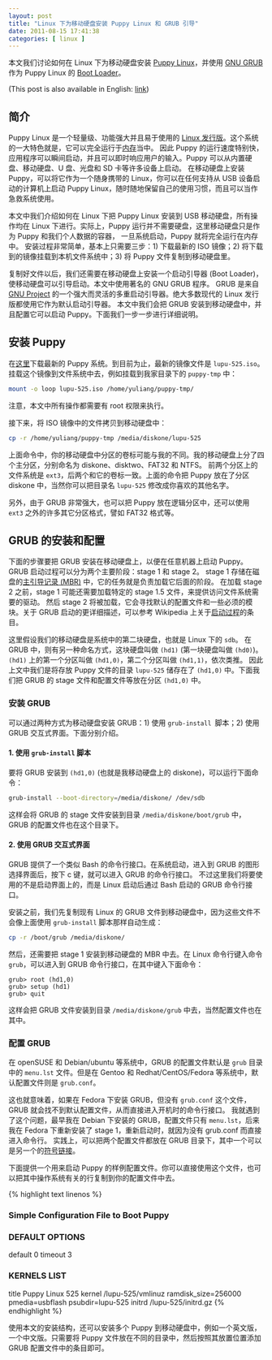 ```yaml
--- 
layout: post
title: "Linux 下为移动硬盘安装 Puppy Linux 和 GRUB 引导"
date: 2011-08-15 17:41:38
categories: [ linux ]
---
```


本文我们讨论如何在 Linux 下为移动硬盘安装 [Puppy Linux][puppylinux]，并使用 [GNU GRUB][grub] 作为 Puppy Linux 的 [Boot Loader][bootloader]。

<!-- more -->

(This post is also available in English: [link][english])

## 简介

Puppy Linux 是一个轻量级、功能强大并且易于使用的 [Linux 发行版][linux-dist]。这个系统的一大特色就是，它可以完全运行于[内存][ramdisk]当中。
因此 Puppy 的运行速度特别快，应用程序可以瞬间启动，并且可以即时响应用户的输入。Puppy 可以从内置硬盘、移动硬盘、U 盘、光盘和 SD 卡等许多设备上启动。
在移动硬盘上安装 Puppy，可以将它作为一个随身携带的 Linux，你可以在任何支持从 USB 设备启动的计算机上启动 Puppy Linux，随时随地保留自己的使用习惯，而且可以当作急救系统使用。

本文中我们介绍如何在 Linux 下把 Puppy Linux 安装到 USB 移动硬盘，所有操作均在 Linux 下进行。实际上，Puppy 运行并不需要硬盘，这里移动硬盘只是作为 Puppy 和我们个人数据的容器，
一旦系统启动，Puppy 就将完全运行在内存中。
安装过程非常简单，基本上只需要三步：1) 下载最新的 ISO 镜像；2) 将下载到的镜像挂载到本机文件系统中；3) 将 Puppy 文件复制到移动硬盘里。

复制好文件以后，我们还需要在移动硬盘上安装一个启动引导器 (Boot Loader)，使移动硬盘可以引导启动。本文中使用著名的 GNU GRUB 程序。
GRUB 是来自 [GNU Project][gnu-proj] 的一个强大而灵活的多重启动引导器。绝大多数现代的 Linux 发行版都使用它作为默认启动引导器。
本文中我们会把 GRUB 安装到移动硬盘中，并且配置它可以启动 Puppy。下面我们一步一步进行详细说明。

## 安装 Puppy

在[这里][puppy-down]下载最新的 Puppy 系统。到目前为止，最新的镜像文件是 `lupu-525.iso`。
挂载这个镜像到文件系统中去，例如挂载到我家目录下的 `puppy-tmp` 中：

``` bash
mount -o loop lupu-525.iso /home/yuliang/puppy-tmp/
```

注意，本文中所有操作都需要有 root 权限来执行。

接下来，将 ISO 镜像中的文件拷贝到移动硬盘中：

``` bash
cp -r /home/yuliang/puppy-tmp /media/diskone/lupu-525
```

上面命令中，你的移动硬盘中分区的卷标可能与我的不同。我的移动硬盘上分了四个主分区，分别命名为 diskone、disktwo、FAT32 和 NTFS。
前两个分区上的文件系统是 `ext3`，后两个和它的卷标一致。上面的命令把 Puppy 放在了分区 diskone 中，当然你可以把目录名 `lupu-525` 修改成你喜欢的其他名字。

另外，由于 GRUB 非常强大，也可以把 Puppy 放在逻辑分区中，还可以使用 `ext3` 之外的许多其它分区格式，譬如 FAT32 格式等。

## GRUB 的安装和配置

下面的步骤要把 GRUB 安装在移动硬盘上，以便在任意机器上启动 Puppy。GRUB 启动过程可以分为两个主要阶段：stage 1 和 stage 2。
stage 1 存储在磁盘的[主引导记录 (MBR)][mbr] 中，它的任务就是负责加载它后面的阶段。
在加载 stage 2 之前，stage 1 可能还需要加载特定的 stage 1.5 文件，来提供访问文件系统需要的驱动。
然后 stage 2 将被加载，它会寻找默认的配置文件和一些必须的模块。关于 GRUB 启动的更详细描述，可以参考 Wikipedia 上关于[启动过程][boot-process]的条目。

这里假设我们的移动硬盘是系统中的第二块硬盘，也就是 Linux 下的 `sdb`。
在 GRUB 中，则有另一种命名方式，这块硬盘叫做 `(hd1)` (第一块硬盘叫做 `(hd0)`)。`(hd1)` 上的第一个分区叫做 `(hd1,0)`，第二个分区叫做 `(hd1,1)`，依次类推。
因此上文中我们是将存放 Puppy 文件的目录 `lupu-525` 储存在了 `(hd1,0)` 中。下面我们把 GRUB 的 stage 文件和配置文件等放在分区 `(hd1,0)` 中。

### 安装 GRUB

可以通过两种方式为移动硬盘安装 GRUB：1) 使用 `grub-install `脚本；2) 使用 GRUB 交互式界面。下面分别介绍。

#### 1. 使用 `grub-install` 脚本

要将 GRUB 安装到 `(hd1,0)` (也就是我移动硬盘上的 diskone)，可以运行下面命令：

``` bash
grub-install --boot-directory=/media/diskone/ /dev/sdb
```

这样会将 GRUB 的 stage 文件安装到目录 `/media/diskone/boot/grub` 中，GRUB 的配置文件也在这个目录下。

#### 2. 使用 GRUB 交互式界面

GRUB 提供了一个类似 Bash 的命令行接口。在系统启动，进入到 GRUB 的图形选择界面后，按下 c 键，就可以进入 GRUB 的命令行接口。
不过这里我们将要使用的不是启动界面上的，而是 Linux 启动后通过 Bash 启动的 GRUB 命令行接口。

安装之前，我们先复制现有 Linux 的 GRUB 文件到移动硬盘中，因为这些文件不会像上面使用 `grub-install` 脚本那样自动生成：

``` bash
cp -r /boot/grub /media/diskone/
```

然后，还需要把 stage 1 安装到移动硬盘的 MBR 中去。在 Linux 命令行键入命令 `grub`，可以进入到 GRUB 命令行接口，在其中键入下面命令：

``` text
grub> root (hd1,0)
grub> setup (hd1)
grub> quit
```

这样会把 GRUB 文件安装到目录 `/media/diskone/grub` 中去，当然配置文件也在其中。

### 配置 GRUB

在 openSUSE 和 Debian/ubuntu 等系统中，GRUB 的配置文件默认是 `grub` 目录中的 `menu.lst` 文件。但是在 Gentoo 和 Redhat/CentOS/Fedora 等系统中，默认配置文件则是 `grub.conf`。

这也就意味着，如果在 Fedora 下安装 GRUB，但没有 `grub.conf` 这个文件，GRUB 就会找不到默认配置文件，从而直接进入开机时的命令行接口。
我就遇到了这个问题，最早我在 Debian 下安装的 GRUB，配置文件只有 `menu.lst`，后来我在 Fedora 下重新安装了 stage 1，重新启动时，就因为没有 grub.conf 而直接进入命令行。
实践上，可以把两个配置文件都放在 GRUB 目录下，其中一个可以是另一个的[符号链接][s-link]。

下面提供一个用来启动 Puppy 的样例配置文件。你可以直接使用这个文件，也可以把其中操作系统有关的行复制到你的配置文件中去。

{% highlight text linenos %}
### Simple Configuration File to Boot Puppy
### DEFAULT OPTIONS
default		0
timeout		3
### KERNELS LIST
title Puppy Linux 525
kernel /lupu-525/vmlinuz ramdisk_size=256000 pmedia=usbflash psubdir=lupu-525
initrd /lupu-525/initrd.gz
{% endhighlight %}

使用本文的安装结构，还可以安装多个 Puppy 到移动硬盘中，例如一个英文版，一个中文版。只需要将 Puppy 文件放在不同的目录中，然后按照其放置位置添加 GRUB 配置文件中的条目即可。

[puppylinux]:           http://puppylinux.org/
[grub]:                 http://www.gnu.org/software/grub/
[bootloader]:           http://en.wikipedia.org/wiki/Booting#Boot_loader
[linux-dist]:           http://en.wikipedia.org/wiki/Linux_distribution
[ramdisk]:              http://en.wikipedia.org/wiki/Ramdisk
[gnu-proj]:             http://www.gnu.org/
[puppy-down]:           http://puppylinux.org/main/Download%20Latest%20Release.htm
[mbr]:                  http://en.wikipedia.org/wiki/Master_boot_record
[boot-process]:         http://en.wikipedia.org/wiki/GNU_GRUB#Boot_process
[s-link]:               http://en.wikipedia.org/wiki/Symbolic_link
[english]:              /linux/2011/08/16/installing-grub-and-puppy-linux-to-portable-hard-drive-from-linux/
